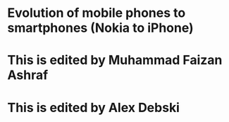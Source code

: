# Evolution of mobile phones to smartphones (Nokia to iPhone)
# This is edited by Muhammad Faizan Ashraf
# This is edited by Alex Debski
